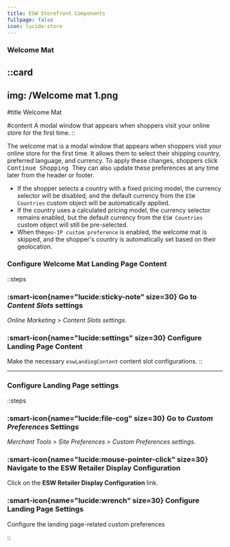 ```yaml
---
title: ESW Storefront Components
fullpage: false
icon: lucide:store
---
```




### Welcome Mat


::card
---
img: /Welcome mat 1.png
---
#title
Welcome Mat

#content
A modal window that appears when shoppers visit your online store for the first time.
::


The welcome mat is a modal window that appears when shoppers visit your online store for the first time. It allows them to select their shipping country, preferred language, and currency. To apply these changes, shoppers click 
<kbd class="min-h-7.5 inline-flex justify-center items-center py-1 px-1.5 bg-white border border-gray-200 font-JetBrains Mono text-sm text-gray-800 shadow-[0px_2px_0px_0px_rgba(0,0,0,0.08)] dark:bg-neutral-900 dark:border-neutral-700 dark:text-neutral-200 dark:shadow-[0px_2px_0px_0px_rgba(255,255,255,0.1)] rounded-md">
  Continue Shopping
</kbd> They can also update these preferences at any time later from the header or footer.


<ul class="marker:text-teal-600 list-disc ps-5 space-y-2 text-md text-gray-600 dark:text-neutral-400">
  <li>
    If the shopper selects a country with a fixed pricing model, the currency selector will be disabled, and the default currency from the
    <code class="px-1 py-0.5 rounded bg-gray-100 dark:bg-neutral-800 text-gray-800 dark:text-gray-100 text-xs font-JetBrains Mono">ESW Countries</code>
    custom object will be automatically applied.
  </li>
  <li>
    If the country uses a calculated pricing model, the currency selector remains enabled, but the default currency from the
    <code class="px-1 py-0.5 rounded bg-gray-100 dark:bg-neutral-800 text-gray-800 dark:text-gray-100 text-xs font-JetBrains Mono">ESW Countries</code>
    custom object will still be pre-selected.
  </li>
  <li>
    When the<code class="px-1 py-0.5 rounded bg-gray-100 dark:bg-neutral-800 text-gray-800 dark:text-gray-100 text-xs font-JetBrains Mono">geo-IP custom preference</code>
    is enabled, the welcome mat is skipped, and the shopper's country is automatically set based on their geolocation.
  </li>
</ul>

### Configure Welcome Mat Landing Page Content

::steps
### :smart-icon{name="lucide:sticky-note" size=30} Go to *Content Slots* settings 

*Online Marketing > Content Slots settings*.

### :smart-icon{name="lucide:settings" size=30} Configure Landing Page Content

Make the necessary `eswLandingContent` content slot configurations.
::

---

### Configure Landing Page settings

::steps
### :smart-icon{name="lucide:file-cog" size=30} Go to *Custom Preferences* Settings 

*Merchant Tools > Site Preferences > Custom Preferences settings*.

### :smart-icon{name="lucide:mouse-pointer-click" size=30} Navigate to the ESW Retailer Display Configuration

Click on the **ESW Retailer Display Configuration** link.

### :smart-icon{name="lucide:wrench" size=30} Configure Landing Page Settings

Configure the landing page-related custom preferences

::

